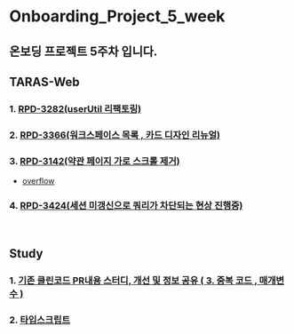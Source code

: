 # Onboarding_Project_5_week

## 온보딩 프로젝트 5주차 입니다.

## TARAS-Web
### 1. [RPD-3282(userUtil 리팩토링)](https://github.com/twinnylab/taras-web/pull/216)
### 2. [RPD-3366(워크스페이스 목록 , 카드 디자인 리뉴얼)](https://github.com/twinnylab/taras-web/pull/221)
### 3. [RPD-3142(약관 페이지 가로 스크롤 제거)](https://github.com/twinnylab/taras-web/pull/225)
* [overflow](https://github.com/yechanTW/Onboarding_Project/tree/main/ONBOARDING_PROJECT_5_WEEK/overflow)
### 4. [RPD-3424(세션 미갱신으로 쿼리가 차단되는 현상 진행중)]()

</br>

## Study
### 1. [기존 클린코드 PR내용 스터디, 개선 및 정보 공유 ( 3. 중복 코드 , 매개변수 )](https://github.com/yechanTW/CleanCoding)
### 2. [타입스크립트](https://twinny.atlassian.net/wiki/spaces/TRSITEAM/pages/4582212433/Web+TypeScript)
